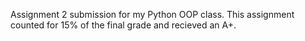 Assignment 2 submission for my Python OOP class. This assignment counted for 15% of the final grade and recieved an A+.
